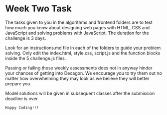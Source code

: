 # Week Two Task

The tasks given to you in the algorithms and frontend folders are to test how much you know about designing web pages with HTML, CSS and JavaScript and solving problems with JavaScript. The duration for the challenge is 3 days.

Look for an instructions.md file in each of the folders to guide your problem solving. Only edit the index.html, style.css, script.js and the function blocks inside the 5 challenge.js files.

Passing or failing these weekly assessments does not in anyway hinder your chances of getting into Decagon. We encourage you to try them out no matter how overwhelming they may look as we believe they will better prepare you.

Model solutions will be given in subsequent classes after the submission deadline is over.

`Happy Coding!!!`
